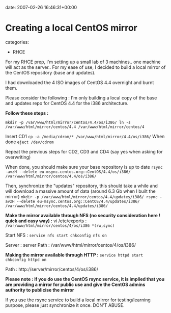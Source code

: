 


date: 2007-02-26 16:46:31+00:00


# Creating a local CentOS mirror

categories:
- RHCE


For my RHCE prep, I'm setting up a small lab of 3 machines.. one machine will act as the server..
For my ease of use, I decided to build a local mirror of the CentOS repository (base and updates).

I had downloaded the 4 ISO images of CentOS 4.4 overnight and burnt them.

Please consider the following :
I'm only building a local copy of the base and updates repo for CentOS 4.4 for the i386 architecture.

<!-- more -->

**Follow these steps :**

`mkdir -p /var/www/html/mirror/centos/4.4/os/i386/
ln -s /var/www/html/mirror/centos/4.4 /var/www/html/mirror/centos/4`

Insert CD1
`cp -a /media/cdrom/* /var/www/html/mirror/4.4/os/i386/`
When done
`eject /dev/cdrom`

Repeat the previous steps for CD2, CD3 and CD4 (say yes when asking for overwriting)

When done, you should make sure your base repository is up to date
`rsync -avzH --delete eu-msync.centos.org::CentOS/4.4/os/i386/ /var/www/html/mirror/centos/4.4/os/i386/`

Then, synchronize the "updates" repository, this should take a while and will download a massive amount of data (around 6.3 Gb when I built the mirror)
`mkdir -p /var/www/html/mirror/centos/4.4/updates/i386/
rsync -avzH --delete eu-msync.centos.org::CentOS/4.4/updates/i386/ /var/www/html/mirror/centos/4.4/updates/i386/`

**Make the mirror available through NFS (no security consideration here ! quick and easy way) :**
vi /etc/exports :
`/var/www/html/mirror/centos/4/os/i386 *(rw,sync)`

Start NFS :
`service nfs start
chkconfig nfs on`

Server : server
Path : /var/www/html/mirror/centos/4/os/i386/

**Making the mirror available through HTTP :**
`service httpd start
chkconfig httpd on`

Path : http://server/mirror/centos/4/os/i386/


**Please note :
If you do use the CentOS rsync service, it is implied that you are providing a mirror for public use and give the CentOS admins authority to publicise the mirror**

If you use the rsync service to build a local mirror for testing/learning purpose, please just synchronize it once. DON'T ABUSE.
